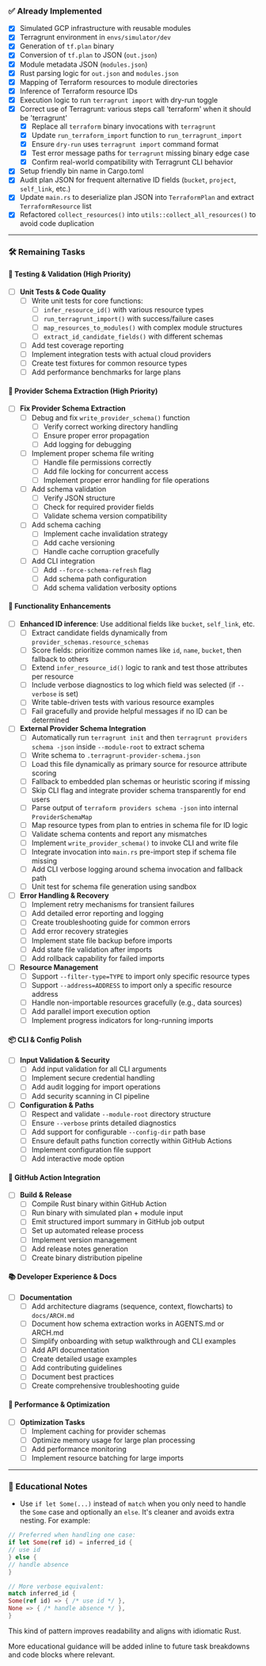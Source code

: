 ### ✅ **Already Implemented**
- [x] Simulated GCP infrastructure with reusable modules
- [x] Terragrunt environment in `envs/simulator/dev`
- [x] Generation of `tf.plan` binary
- [x] Conversion of `tf.plan` to JSON (`out.json`)
- [x] Module metadata JSON (`modules.json`)
- [x] Rust parsing logic for `out.json` and `modules.json`
- [x] Mapping of Terraform resources to module directories
- [x] Inference of Terraform resource IDs
- [x] Execution logic to run `terragrunt import` with dry-run toggle
- [x] Correct use of Terragrunt: various steps call 'terraform' when it should be 'terragrunt'
  - [x] Replace all `terraform` binary invocations with `terragrunt`
  - [x] Update `run_terraform_import` function to `run_terragrunt_import`
  - [x] Ensure `dry-run` uses `terragrunt import` command format
  - [x] Test error message paths for `terragrunt` missing binary edge case
  - [x] Confirm real-world compatibility with Terragrunt CLI behavior
- [x] Setup friendly bin name in Cargo.toml
- [x] Audit plan JSON for frequent alternative ID fields (`bucket`, `project`, `self_link`, etc.)
- [x] Update `main.rs` to deserialize plan JSON into `TerraformPlan` and extract `TerraformResource` list
- [x] Refactored `collect_resources()` into `utils::collect_all_resources()` to avoid code duplication

---

### 🛠️ **Remaining Tasks**

#### 🧪 Testing & Validation (High Priority)
- [ ] **Unit Tests & Code Quality**
  - [ ] Write unit tests for core functions:
    - [ ] `infer_resource_id()` with various resource types
    - [ ] `run_terragrunt_import()` with success/failure cases
    - [ ] `map_resources_to_modules()` with complex module structures
    - [ ] `extract_id_candidate_fields()` with different schemas
  - [ ] Add test coverage reporting
  - [ ] Implement integration tests with actual cloud providers
  - [ ] Create test fixtures for common resource types
  - [ ] Add performance benchmarks for large plans

#### 🔧 Provider Schema Extraction (High Priority)
- [ ] **Fix Provider Schema Extraction**
  - [ ] Debug and fix `write_provider_schema()` function
    - [ ] Verify correct working directory handling
    - [ ] Ensure proper error propagation
    - [ ] Add logging for debugging
  - [ ] Implement proper schema file writing
    - [ ] Handle file permissions correctly
    - [ ] Add file locking for concurrent access
    - [ ] Implement proper error handling for file operations
  - [ ] Add schema validation
    - [ ] Verify JSON structure
    - [ ] Check for required provider fields
    - [ ] Validate schema version compatibility
  - [ ] Add schema caching
    - [ ] Implement cache invalidation strategy
    - [ ] Add cache versioning
    - [ ] Handle cache corruption gracefully
  - [ ] Add CLI integration
    - [ ] Add `--force-schema-refresh` flag
    - [ ] Add schema path configuration
    - [ ] Add schema validation verbosity options

#### 🧩 Functionality Enhancements
- [ ] **Enhanced ID inference**: Use additional fields like `bucket`, `self_link`, etc.
  - [ ] Extract candidate fields dynamically from `provider_schemas.resource_schemas`
  - [ ] Score fields: prioritize common names like `id`, `name`, `bucket`, then fallback to others
  - [ ] Extend `infer_resource_id()` logic to rank and test those attributes per resource
  - [ ] Include verbose diagnostics to log which field was selected (if `--verbose` is set)
  - [ ] Write table-driven tests with various resource examples
  - [ ] Fail gracefully and provide helpful messages if no ID can be determined

- [ ] **External Provider Schema Integration**
  - [ ] Automatically run `terragrunt init` and then `terragrunt providers schema -json` inside `--module-root` to extract schema
  - [ ] Write schema to `.terragrunt-provider-schema.json`
  - [ ] Load this file dynamically as primary source for resource attribute scoring
  - [ ] Fallback to embedded plan schemas or heuristic scoring if missing
  - [ ] Skip CLI flag and integrate provider schema transparently for end users
  - [ ] Parse output of `terraform providers schema -json` into internal `ProviderSchemaMap`
  - [ ] Map resource types from plan to entries in schema file for ID logic
  - [ ] Validate schema contents and report any mismatches
  - [ ] Implement `write_provider_schema()` to invoke CLI and write file
  - [ ] Integrate invocation into `main.rs` pre-import step if schema file missing
  - [ ] Add CLI verbose logging around schema invocation and fallback path
  - [ ] Unit test for schema file generation using sandbox

- [ ] **Error Handling & Recovery**
  - [ ] Implement retry mechanisms for transient failures
  - [ ] Add detailed error reporting and logging
  - [ ] Create troubleshooting guide for common errors
  - [ ] Add error recovery strategies
  - [ ] Implement state file backup before imports
  - [ ] Add state file validation after imports
  - [ ] Add rollback capability for failed imports

- [ ] **Resource Management**
  - [ ] Support `--filter-type=TYPE` to import only specific resource types
  - [ ] Support `--address=ADDRESS` to import only a specific resource address
  - [ ] Handle non-importable resources gracefully (e.g., data sources)
  - [ ] Add parallel import execution option
  - [ ] Implement progress indicators for long-running imports

#### 📦 CLI & Config Polish
- [ ] **Input Validation & Security**
  - [ ] Add input validation for all CLI arguments
  - [ ] Implement secure credential handling
  - [ ] Add audit logging for import operations
  - [ ] Add security scanning in CI pipeline

- [ ] **Configuration & Paths**
  - [ ] Respect and validate `--module-root` directory structure
  - [ ] Ensure `--verbose` prints detailed diagnostics
  - [ ] Add support for configurable `--config-dir` path base
  - [ ] Ensure default paths function correctly within GitHub Actions
  - [ ] Implement configuration file support
  - [ ] Add interactive mode option

#### 🚀 GitHub Action Integration
- [ ] **Build & Release**
  - [ ] Compile Rust binary within GitHub Action
  - [ ] Run binary with simulated plan + module input
  - [ ] Emit structured import summary in GitHub job output
  - [ ] Set up automated release process
  - [ ] Implement version management
  - [ ] Add release notes generation
  - [ ] Create binary distribution pipeline

#### 📚 Developer Experience & Docs
- [ ] **Documentation**
  - [ ] Add architecture diagrams (sequence, context, flowcharts) to `docs/ARCH.md`
  - [ ] Document how schema extraction works in AGENTS.md or ARCH.md
  - [ ] Simplify onboarding with setup walkthrough and CLI examples
  - [ ] Add API documentation
  - [ ] Create detailed usage examples
  - [ ] Add contributing guidelines
  - [ ] Document best practices
  - [ ] Create comprehensive troubleshooting guide

#### 🔧 Performance & Optimization
- [ ] **Optimization Tasks**
  - [ ] Implement caching for provider schemas
  - [ ] Optimize memory usage for large plan processing
  - [ ] Add performance monitoring
  - [ ] Implement resource batching for large imports

---

### 📘 Educational Notes

- Use `if let Some(...)` instead of `match` when you only need to handle the `Some` case and optionally an `else`. It's cleaner and avoids extra nesting. For example:

```rust
// Preferred when handling one case:
if let Some(ref id) = inferred_id {
// use id
} else {
// handle absence
}

// More verbose equivalent:
match inferred_id {
Some(ref id) => { /* use id */ },
None => { /* handle absence */ },
}
```

This kind of pattern improves readability and aligns with idiomatic Rust.

More educational guidance will be added inline to future task breakdowns and code blocks where relevant.
